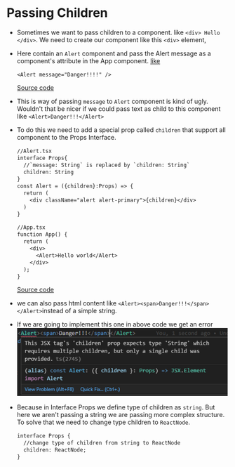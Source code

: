 # Passing Children
- Sometimes we want to pass children to a component. like `<div> Hello </div>`. We need to create our component like this `<div>` element,
- Here contain an `Alert` component and pass the Alert message as a component's attribute in the App component. [like](https://github.com/Rumindu/codeWithMosh-react-course-part1/tree/e3325a183064499cb505d283123beda72bd05565)
  ``` tsx 
  <Alert message="Danger!!!!" />
  ```
  [Source code](https://github.com/Rumindu/codeWithMosh-react-course-part1/tree/4bec2138e69f4fe9dd498bc6aa790a96f92e3281)
- This is way of passing `message` to `Alert` component is kind of ugly. Wouldn't that be nicer if we could pass text as child to this component like `<Alert>Danger!!!</Alert>`
- To do this we need to add a special prop called `children` that support all component to the Props Interface.
  ``` tsx
  //Alert.tsx 
  interface Props{
    //`message: String` is replaced by `children: String`
    children: String
  }
  const Alert = ({children}:Props) => {
    return (
      <div className="alert alert-primary">{children}</div>
    )
  }
  ```

  ``` tsx 
  //App.tsx
  function App() {
    return (
      <div>
        <Alert>Hello world</Alert>
      </div>
    );
  }
  ```
  [Source code](https://github.com/Rumindu/codeWithMosh-react-course-part1/tree/9e0b12cbc7d6b516f5d7a4d00fe3ef75eff4636b/src)
- we can also pass html content like `<Alert><span>Danger!!!</span></Alert>`instead of a simple string.
- If we are going to implement this one in above code we get an error
  ![](assets/Pasted%20image%2020240825143617.png)
- Because in Interface Props we define type of children as `string`. But here we aren't passing a string we are passing more complex structure. To solve that we need to change type children to `ReactNode`.
  ``` tsx 
  interface Props {
    //change type of children from string to ReactNode
    children: ReactNode;
  }
  ```